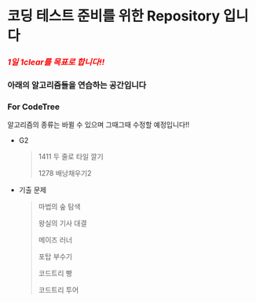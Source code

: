 # 코딩 테스트 준비를 위한 Repository 입니다

### *<span style="color:red">1일 1clear를 목표로 합니다!!</span>*

### 아래의 알고리즘들을 연습하는 공간입니다

### For CodeTree

알고리즘의 종류는 바뀔 수 있으며 그때그때 수정할 예정입니다!!

- G2

  > 1411 두 줄로 타일 깔기 
  >
  > 1278 배낭채우기2

- 기출 문제

  > 마법의 숲 탐색
  > 
  > 왕실의 기사 대결
  > 
  > 메이즈 러너
  > 
  > 포탑 부수기
  > 
  > 코드트리 빵
  > 
  > 코드트리 투어

